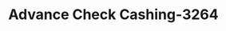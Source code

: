 ---
f_zip-code: 38063
f_state-code: TN
title: Advance Check Cashing-3264
f_phone: 731-635-8580
f_city-only: Ripley
f_address: 282 South Washington Street Ripley
f_location-unique-id: '3264'
slug: advance-check-cashing-3264
updated-on: '2024-05-30T13:46:58.046Z'
created-on: '2024-05-30T13:36:59.803Z'
published-on: '2024-05-30T13:54:32.469Z'
f_city-state: cms/city/ripley-tn.md
f_company: cms/company/advance-check-cashing.md
f_state: cms/state/tennessee.md
layout: '[payday-loan].html'
tags: payday-loan
---